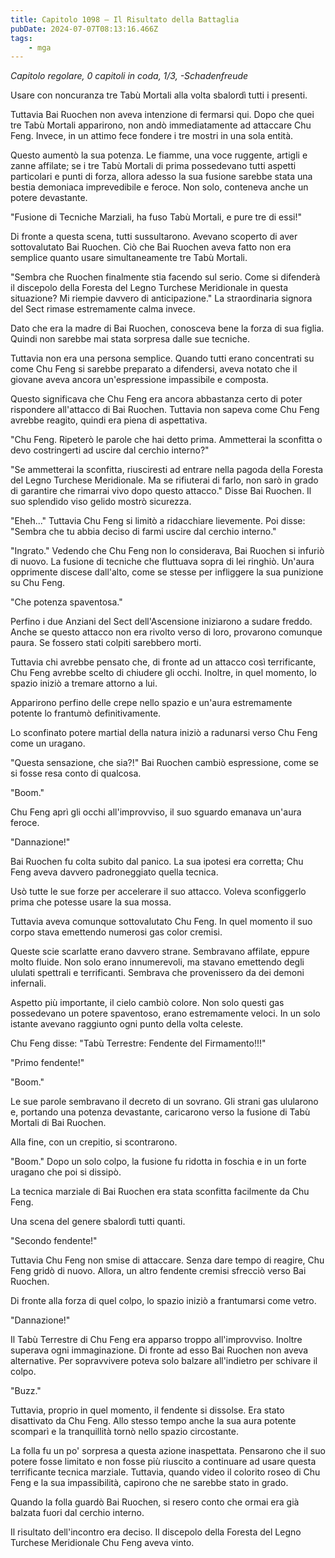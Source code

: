 ```yaml
---
title: Capitolo 1098 – Il Risultato della Battaglia
pubDate: 2024-07-07T08:13:16.466Z
tags:
    - mga
---
```



<em>Capitolo regolare,
0 capitoli in coda, 1/3,
-Schadenfreude</em>


Usare con noncuranza tre Tabù Mortali alla volta sbalordì tutti i presenti.


Tuttavia Bai Ruochen non aveva intenzione di fermarsi qui. Dopo che quei tre Tabù Mortali apparirono, non andò immediatamente ad attaccare Chu Feng. Invece, in un attimo fece fondere i tre mostri in una sola entità.


Questo aumentò la sua potenza. Le fiamme, una voce ruggente, artigli e zanne affilate; se i tre Tabù Mortali di prima possedevano tutti aspetti particolari e punti di forza, allora adesso la sua fusione sarebbe stata una bestia demoniaca imprevedibile e feroce. Non solo, conteneva anche un potere devastante.


"Fusione di Tecniche Marziali, ha fuso Tabù Mortali, e pure tre di essi!"


Di fronte a questa scena, tutti sussultarono. Avevano scoperto di aver sottovalutato Bai Ruochen. Ciò che Bai Ruochen aveva fatto non era semplice quanto usare simultaneamente tre Tabù Mortali.


"Sembra che Ruochen finalmente stia facendo sul serio. Come si difenderà il discepolo della Foresta del Legno Turchese Meridionale in questa situazione? Mi riempie davvero di anticipazione." La straordinaria signora del Sect rimase estremamente calma invece.


Dato che era la madre di Bai Ruochen, conosceva bene la forza di sua figlia. Quindi non sarebbe mai stata sorpresa dalle sue tecniche.


Tuttavia non era una persona semplice. Quando tutti erano concentrati su come Chu Feng si sarebbe preparato a difendersi, aveva notato che il giovane aveva ancora un'espressione impassibile e composta.


Questo significava che Chu Feng era ancora abbastanza certo di poter rispondere all'attacco di Bai Ruochen. Tuttavia non sapeva come Chu Feng avrebbe reagito, quindi era piena di aspettativa.


"Chu Feng. Ripeterò le parole che hai detto prima. Ammetterai la sconfitta o devo costringerti ad uscire dal cerchio interno?"


"Se ammetterai la sconfitta, riusciresti ad entrare nella pagoda della Foresta del Legno Turchese Meridionale. Ma se rifiuterai di farlo, non sarò in grado di garantire che rimarrai vivo dopo questo attacco." Disse Bai Ruochen. Il suo splendido viso gelido mostrò sicurezza.


"Eheh..." Tuttavia Chu Feng si limitò a ridacchiare lievemente. Poi disse: "Sembra che tu abbia deciso di farmi uscire dal cerchio interno."


"Ingrato." Vedendo che Chu Feng non lo considerava, Bai Ruochen si infuriò di nuovo. La fusione di tecniche che fluttuava sopra di lei ringhiò. Un'aura opprimente discese dall'alto, come se stesse per infliggere la sua punizione su Chu Feng.


"Che potenza spaventosa."


Perfino i due Anziani del Sect dell'Ascensione iniziarono a sudare freddo. Anche se questo attacco non era rivolto verso di loro, provarono comunque paura. Se fossero stati colpiti sarebbero morti.


Tuttavia chi avrebbe pensato che, di fronte ad un attacco così terrificante, Chu Feng avrebbe scelto di chiudere gli occhi. Inoltre, in quel momento, lo spazio iniziò a tremare attorno a lui.


Apparirono perfino delle crepe nello spazio e un'aura estremamente potente lo frantumò definitivamente.


Lo sconfinato potere martial della natura iniziò a radunarsi verso Chu Feng come un uragano.


"Questa sensazione, che sia?!" Bai Ruochen cambiò espressione, come se si fosse resa conto di qualcosa.


"Boom."


Chu Feng aprì gli occhi all'improvviso, il suo sguardo emanava un'aura feroce.


"Dannazione!"


Bai Ruochen fu colta subito dal panico. La sua ipotesi era corretta; Chu Feng aveva davvero padroneggiato quella tecnica.


Usò tutte le sue forze per accelerare il suo attacco. Voleva sconfiggerlo prima che potesse usare la sua mossa.


Tuttavia aveva comunque sottovalutato Chu Feng. In quel momento il suo corpo stava emettendo numerosi gas color cremisi.


Queste scie scarlatte erano davvero strane. Sembravano affilate, eppure molto fluide. Non solo erano innumerevoli, ma stavano emettendo degli ululati spettrali e terrificanti. Sembrava che provenissero da dei demoni infernali.


Aspetto più importante, il cielo cambiò colore. Non solo questi gas possedevano un potere spaventoso, erano estremamente veloci. In un solo istante avevano raggiunto ogni punto della volta celeste.


Chu Feng disse: "Tabù Terrestre: Fendente del Firmamento!!!"


"Primo fendente!"


"Boom."


Le sue parole sembravano il decreto di un sovrano. Gli strani gas ulularono e, portando una potenza devastante, caricarono verso la fusione di Tabù Mortali di Bai Ruochen.


Alla fine, con un crepitio, si scontrarono.


"Boom." Dopo un solo colpo, la fusione fu ridotta in foschia e in un forte uragano che poi si dissipò.


La tecnica marziale di Bai Ruochen era stata sconfitta facilmente da Chu Feng.


Una scena del genere sbalordì tutti quanti.


"Secondo fendente!"


Tuttavia Chu Feng non smise di attaccare. Senza dare tempo di reagire, Chu Feng gridò di nuovo. Allora, un altro fendente cremisi sfrecciò verso Bai Ruochen.


Di fronte alla forza di quel colpo, lo spazio iniziò a frantumarsi come vetro.


"Dannazione!"


Il Tabù Terrestre di Chu Feng era apparso troppo all'improvviso. Inoltre superava ogni immaginazione. Di fronte ad esso Bai Ruochen non aveva alternative. Per sopravvivere poteva solo balzare all'indietro per schivare il colpo.


"Buzz."


Tuttavia, proprio in quel momento, il fendente si dissolse. Era stato disattivato da Chu Feng. Allo stesso tempo anche la sua aura potente scomparì e la tranquillità tornò nello spazio circostante.


La folla fu un po' sorpresa a questa azione inaspettata. Pensarono che il suo potere fosse limitato e non fosse più riuscito a continuare ad usare questa terrificante tecnica marziale. Tuttavia, quando video il colorito roseo di Chu Feng e la sua impassibilità, capirono che ne sarebbe stato in grado.


Quando la folla guardò Bai Ruochen, si resero conto che ormai era già balzata fuori dal cerchio interno.


Il risultato dell'incontro era deciso. Il discepolo della Foresta del Legno Turchese Meridionale Chu Feng aveva vinto.
                                


                                



